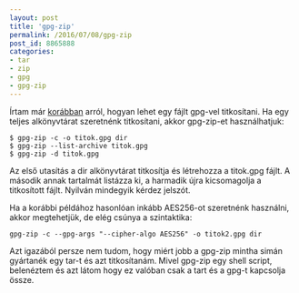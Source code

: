 ```yaml
---
layout: post
title: 'gpg-zip'
permalink: /2016/07/08/gpg-zip
post_id: 8865888
categories: 
- tar
- zip
- gpg
- gpg-zip
---
```


Írtam már 
[korábban](/2012/02/18/gpg_-c) arról, hogyan lehet egy fájlt gpg-vel titkosítani. Ha egy teljes alkönyvtárat szeretnénk titkosítani, akkor gpg-zip-et használhatjuk:

```
$ gpg-zip -c -o titok.gpg dir
$ gpg-zip --list-archive titok.gpg
$ gpg-zip -d titok.gpg
```

Az első utasítás a dir alkönyvtárat titkosítja és létrehozza a titok.gpg fájlt. A második annak tartalmát listázza ki, a harmadik újra kicsomagolja a titkosított fájlt. Nyilván mindegyik kérdez jelszót.

Ha a korábbi példához hasonlóan inkább AES256-ot szeretnénk használni, akkor megtehetjük, de elég csúnya a szintaktika:

```
gpg-zip -c --gpg-args "--cipher-algo AES256" -o titok2.gpg dir
```

Azt igazából persze nem tudom, hogy miért jobb a gpg-zip mintha simán gyártanék egy tar-t és azt titkosítanám. Mivel gpg-zip egy shell script, belenéztem és azt látom hogy ez valóban csak a tart és a gpg-t kapcsolja össze.